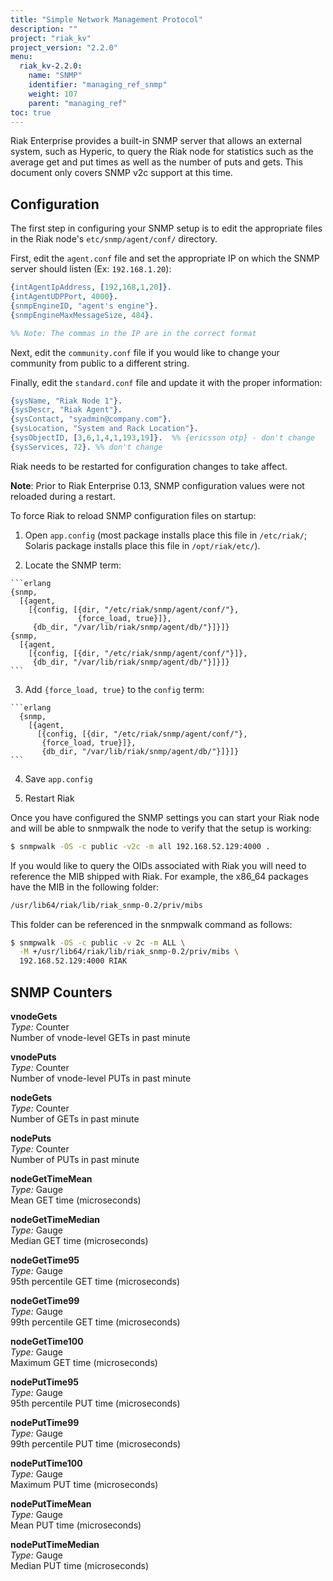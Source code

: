 ```yaml
---
title: "Simple Network Management Protocol"
description: ""
project: "riak_kv"
project_version: "2.2.0"
menu:
  riak_kv-2.2.0:
    name: "SNMP"
    identifier: "managing_ref_snmp"
    weight: 107
    parent: "managing_ref"
toc: true
---
```


Riak Enterprise provides a built-in SNMP server that allows an external system, such as Hyperic, to query the Riak node for statistics such as the average get and put times as well as the number of puts and gets. This document only covers SNMP v2c support at this time.

## Configuration

The first step in configuring your SNMP setup is to edit the appropriate files in the Riak node's `etc/snmp/agent/conf/` directory.

First, edit the `agent.conf` file and set the appropriate IP on which the SNMP server should listen (Ex: `192.168.1.20`):

```erlang
{intAgentIpAddress, [192,168,1,20]}.
{intAgentUDPPort, 4000}.
{snmpEngineID, "agent's engine"}.
{snmpEngineMaxMessageSize, 484}.

%% Note: The commas in the IP are in the correct format
```

Next, edit the `community.conf` file if you would like to change your community from public to a different string.

Finally, edit the `standard.conf` file and update it with the proper information:

```erlang
{sysName, "Riak Node 1"}.
{sysDescr, "Riak Agent"}.
{sysContact, "syadmin@company.com"}.
{sysLocation, "System and Rack Location"}.
{sysObjectID, [3,6,1,4,1,193,19]}.  %% {ericsson otp} - don't change
{sysServices, 72}. %% don't change
```

Riak needs to be restarted for configuration changes to take affect.

**Note**: Prior to Riak Enterprise 0.13, SNMP configuration values were not reloaded during a restart.

To force Riak to reload SNMP configuration files on startup:

  1. Open `app.config` (most package installs place this file in `/etc/riak/`; Solaris package installs place this file in `/opt/riak/etc/`).

  2. Locate the SNMP term:

    ```erlang
    {snmp,
      [{agent,
        [{config, [{dir, "/etc/riak/snmp/agent/conf/"},
                   {force_load, true}]},
         {db_dir, "/var/lib/riak/snmp/agent/db/"}]}]}
    {snmp,
      [{agent,
        [{config, [{dir, "/etc/riak/snmp/agent/conf/"}]},
         {db_dir, "/var/lib/riak/snmp/agent/db/"}]}]}
    ```

  3. Add `{force_load, true}` to the `config` term:

    ```erlang
      {snmp,
        [{agent,
          [{config, [{dir, "/etc/riak/snmp/agent/conf/"},
           {force_load, true}]},
           {db_dir, "/var/lib/riak/snmp/agent/db/"}]}]}
    ```

  4. Save `app.config`

  5. Restart Riak

Once you have configured the SNMP settings you can start your Riak node and will be able to snmpwalk the node to verify that the setup is working:

```bash
$ snmpwalk -OS -c public -v2c -m all 192.168.52.129:4000 .
```

If you would like to query the OIDs associated with Riak you will need to reference the MIB shipped with Riak. For example, the x86_64 packages have the MIB in the following folder:

```bash
/usr/lib64/riak/lib/riak_snmp-0.2/priv/mibs
```

This folder can be referenced in the snmpwalk command as follows:

```bash
$ snmpwalk -OS -c public -v 2c -m ALL \
  -M +/usr/lib64/riak/lib/riak_snmp-0.2/priv/mibs \
  192.168.52.129:4000 RIAK 
```


## SNMP Counters

**vnodeGets**  
*Type:* Counter  
Number of vnode-level GETs in past minute

**vnodePuts**  
*Type:* Counter  
Number of vnode-level PUTs in past minute

**nodeGets**  
*Type:* Counter  
Number of GETs in past minute

**nodePuts**  
*Type:* Counter  
Number of PUTs in past minute

**nodeGetTimeMean**  
*Type:* Gauge  
Mean GET time (microseconds)

**nodeGetTimeMedian**  
*Type:* Gauge  
Median GET time (microseconds)

**nodeGetTime95**  
*Type:* Gauge  
95th percentile GET time (microseconds)

**nodeGetTime99**  
*Type:* Gauge  
99th percentile GET time (microseconds)

**nodeGetTime100**  
*Type:* Gauge  
Maximum GET time (microseconds)

**nodePutTime95**  
*Type:* Gauge  
95th percentile PUT time (microseconds)

**nodePutTime99**  
*Type:* Gauge  
99th percentile PUT time (microseconds)

**nodePutTime100**  
*Type:* Gauge  
Maximum PUT time (microseconds)

**nodePutTimeMean**  
*Type:* Gauge  
Mean PUT time (microseconds)

**nodePutTimeMedian**  
*Type:* Gauge  
Median PUT time (microseconds)
